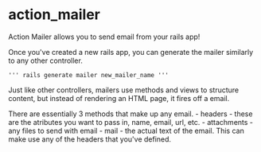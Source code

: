 # action_mailer

Action Mailer allows you to send email from your rails app!

Once you've created a new rails app, you can generate the mailer similarly to any other controller. 
	
	''' rails generate mailer new_mailer_name '''


Just like other controllers, mailers use methods and views to structure content, but instead of rendering an HTML page, it fires off a email.

There are essentially 3 methods that make up any email. 
	- headers - these are the atributes you want to pass in, name, email, url, etc.
	- attachments - any files to send with email
	- mail - the actual text of the email. This can make use any of the headers that you've defined.

